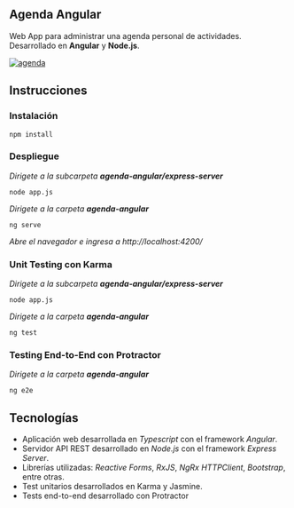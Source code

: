 ## Agenda Angular
Web App para administrar una agenda personal de actividades. Desarrollado en **Angular** y **Node.js**.

<a href="https://agenda-angular.herokuapp.com/">![agenda](https://user-images.githubusercontent.com/44724362/124401996-8de27100-dd03-11eb-933c-264061dba977.png)</a>

## Instrucciones
### Instalación
```
npm install
```

### Despliegue
_Dirigete a la subcarpeta **agenda-angular/express-server**_

    node app.js
	
_Dirigete a la carpeta **agenda-angular**_

    ng serve

_Abre el navegador e ingresa a http://localhost:4200/_

### Unit Testing con Karma
_Dirigete a la subcarpeta **agenda-angular/express-server**_

    node app.js

_Dirigete a la carpeta **agenda-angular**_

    ng test

### Testing End-to-End con Protractor
_Dirigete a la carpeta **agenda-angular**_

    ng e2e

## Tecnologías
- Aplicación web desarrollada en *Typescript* con el framework *Angular*.
- Servidor API REST desarrollado en *Node.js* con el framework *Express Server*.
- Librerías utilizadas: *Reactive Forms*, *RxJS*, *NgRx* *HTTPClient*, *Bootstrap*, entre otras.
- Test unitarios desarrollados en Karma y Jasmine.
- Tests end-to-end desarrollado con Protractor
